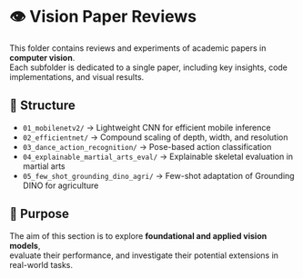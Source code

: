 # 👁 Vision Paper Reviews

This folder contains reviews and experiments of academic papers in **computer vision**.  
Each subfolder is dedicated to a single paper, including key insights, code implementations, and visual results.

## 📂 Structure
- `01_mobilenetv2/` → Lightweight CNN for efficient mobile inference  
- `02_efficientnet/` → Compound scaling of depth, width, and resolution  
- `03_dance_action_recognition/` → Pose-based action classification  
- `04_explainable_martial_arts_eval/` → Explainable skeletal evaluation in martial arts  
- `05_few_shot_grounding_dino_agri/` → Few-shot adaptation of Grounding DINO for agriculture

## 🎯 Purpose
The aim of this section is to explore **foundational and applied vision models**,  
evaluate their performance, and investigate their potential extensions in real-world tasks.
